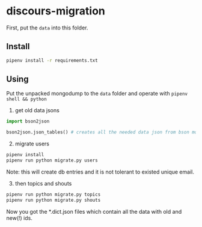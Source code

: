 # discours-migration

First, put the `data` into this folder.

## Install

```sh
pipenv install -r requirements.txt
```

## Using

Put the unpacked mongodump to the `data` folder and operate with
`pipenv shell && python`

1. get old data jsons

```py
import bson2json

bson2json.json_tables() # creates all the needed data json from bson mongodump
```

2. migrate users

```sh
pipenv install
pipenv run python migrate.py users
```

Note: this will create db entries and it is not tolerant to existed unique
email.

3. then topics and shouts

```sh
pipenv run python migrate.py topics
pipenv run python migrate.py shouts
```

Now you got the \*.dict.json files which contain all the data with old and
new(!) ids.

